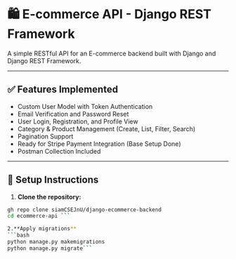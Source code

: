 # 🛍️ E-commerce API - Django REST Framework

A simple RESTful API for an E-commerce backend built with Django and Django REST Framework.

---

## ✅ Features Implemented

- Custom User Model with Token Authentication
- Email Verification and Password Reset
- User Login, Registration, and Profile View
- Category & Product Management (Create, List, Filter, Search)
- Pagination Support
- Ready for Stripe Payment Integration (Base Setup Done)
- Postman Collection Included

---

## 🚀 Setup Instructions

1. **Clone the repository:**

```bash
gh repo clone siamCSEJnU/django-ecommerce-backend
cd ecommerce-api ```

2.**Apply migrations**
```bash
python manage.py makemigrations
python manage.py migrate```


